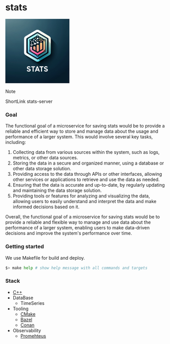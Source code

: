 # stats

<img width='200' height='200' src="./docs/public/logo.webp">

> [!NOTE]
> ShortLink stats-server

### Goal

The functional goal of a microservice for saving stats would be to provide a reliable
and efficient way to store and manage data about the usage and performance of a
larger system. This would involve several key tasks, including:

1. Collecting data from various sources within the system, such as logs, metrics,
   or other data sources.
2. Storing the data in a secure and organized manner, using a database or other
   data storage solution.
3. Providing access to the data through APIs or other interfaces, allowing other
   services or applications to retrieve and use the data as needed.
4. Ensuring that the data is accurate and up-to-date, by regularly updating and
   maintaining the data storage solution.
5. Providing tools or features for analyzing and visualizing the data, allowing
   users to easily understand and interpret the data and make informed decisions based on it.

Overall, the functional goal of a microservice for saving stats would be to provide
a reliable and flexible way to manage and use data about the performance of a larger
system, enabling users to make data-driven decisions and improve the system's
performance over time.

### Getting started

We use Makefile for build and deploy.

```bash
$> make help # show help message with all commands and targets
```

### Stack

- [C++](https://isocpp.org/)
- DataBase
    - TimeSeries
- Tooling
    - [CMake](https://cmake.org/)
    - [Bazel](https://bazel.build/)
    - [Conan](https://conan.io/)
- Observability
    - [Promehteus](https://prometheus.io/)

